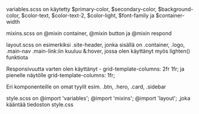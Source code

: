variables.scss on käytetty $primary-color, $secondary-color, $background-color, $color-text, $color-text-2, $color-light, $font-family ja $container-width

mixins.scss on @mixin container, @mixin button ja @mixin respond

layout.scss on esimerkiksi .site-header, jonka sisällä on .container, .logo, .main-nav
.main-link:iin kuuluu &:hover, jossa olen käyttänyt myös lighten() funktiota

Responsivuutta varten olen käyttänyt - grid-template-columns: 2fr 1fr;
ja pienelle näytölle grid-template-columns: 1fr;

Eri komponenteille on omat tyylit esim. .btn, .hero, .card, .sidebar

style.scss on 
@import 'variables';
@import 'mixins';
@import 'layout';
,joka kääntää tiedoston style.css
